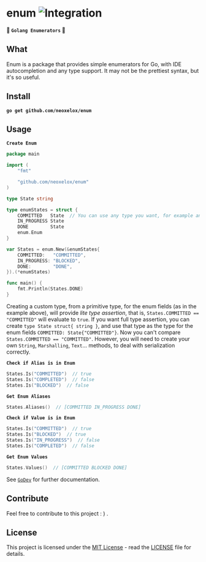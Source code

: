 # enum ![Integration](https://github.com/Neoxelox/enum/workflows/Integration/badge.svg)

**📑 `Golang Enumerators` 📑**

## What

Enum is a package that provides simple enumerators for Go, with IDE autocompletion and any type support. It may not be the prettiest syntax, but it's so useful.

## Install

**`go get github.com/neoxelox/enum`**

## Usage

**`Create Enum`**

```go
package main

import (
	"fmt"

	"github.com/neoxelox/enum"
)

type State string

type enumStates = struct {
	COMMITTED   State  // You can use any type you want, for example an int.
	IN_PROGRESS State
	DONE        State
	enum.Enum
}

var States = enum.New(&enumStates{
	COMMITTED:   "COMMITTED",
	IN_PROGRESS: "BLOCKED",
	DONE:        "DONE",
}).(*enumStates)

func main() {
	fmt.Println(States.DONE)
}
```

Creating a custom type, from a primitive type, for the enum fields (as in the example above), will provide _lite type assertion_, that is, `States.COMMITTED == "COMMITTED"` will evaluate to `true`. If you want full type assertion, you can create `type State struct{ string }`, and use that type as the type for the enum fields `COMMITTED: State{"COMMITTED"}`. Now you can't compare `States.COMMITTED == "COMMITTED"`. However, you will need to create your own `String`, `Marshalling`, `Text`... methods, to deal with serialization correctly.

**`Check if Alias is in Enum`**

```go
States.Is("COMMITTED")  // true
States.Is("COMPLETED")  // false
States.Is("BLOCKED")  // false
```

**`Get Enum Aliases`**

```go
States.Aliases()  // [COMMITTED IN_PROGRESS DONE]
```

**`Check if Value is in Enum`**

```go
States.Is("COMMITTED")  // true
States.Is("BLOCKED")  // true
States.Is("IN_PROGRESS")  // false
States.Is("COMPLETED")  // false
```

**`Get Enum Values`**

```go
States.Values()  // [COMMITTED BLOCKED DONE]
```

See [`GoDev`](https://pkg.go.dev/github.com/neoxelox/enum) for further documentation.

## Contribute

Feel free to contribute to this project : ) .

## License

This project is licensed under the [MIT License](https://opensource.org/licenses/MIT) - read the [LICENSE](LICENSE) file for details.
